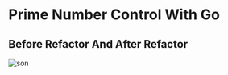# Prime Number Control With Go 

## Before Refactor And After Refactor

![son](https://user-images.githubusercontent.com/73312086/181173606-f55f5d44-61f0-48d5-bca3-7f672bef5eda.JPG)
